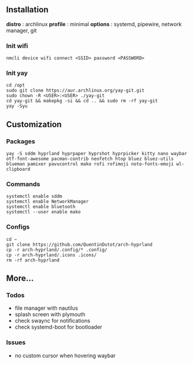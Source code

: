 ## Installation

**distro** : archlinux
**profile** : minimal
**options** : systemd, pipewire, network manager, git

### Init wifi

    nmcli device wifi connect <SSID> password <PASSWORD>

### Init yay

    cd /opt
    sudo git clone https://aur.archlinux.org/yay-git.git
    sudo chown -R <USER>:<USER> ./yay-git
    cd yay-git && makepkg -si && cd .. && sudo rm -rf yay-git
    yay -Syu

## Customization

### Packages

    yay -S sddm hyprland hyprpaper hyprshot hyprpicker kitty nano waybar otf-font-awesome pacman-contrib neofetch htop bluez bluez-utils blueman pamixer pavucontrol mako rofi rofimoji noto-fonts-emoji wl-clipboard

### Commands

    systemctl enable sddm
    systemctl enable NetworkManager
    systemctl enable bluetooth
    systemctl --user enable mako

### Configs

    cd ~
    git clone https://github.com/QuentinDutot/arch-hyprland
    cp -r arch-hyprland/.config/* .config/
    cp -r arch-hyprland/.icons .icons/
    rm -rf arch-hyprland

## More...

### Todos

 - file manager with nautilus
 - splash screen with plymouth
 - check swaync for notifications
 - check systemd-boot for bootloader

### Issues

 - no custom cursor when hovering waybar
